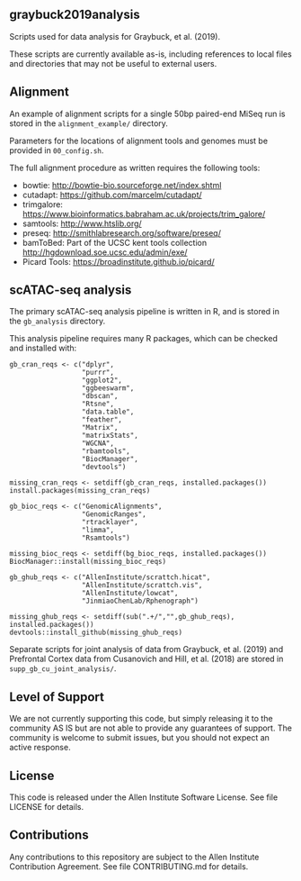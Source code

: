 ## graybuck2019analysis
Scripts used for data analysis for Graybuck, et al. (2019).

These scripts are currently available as-is, including references to local files and directories that may not be useful to external users.

## Alignment
An example of alignment scripts for a single 50bp paired-end MiSeq run is stored in the `alignment_example/` directory.  

Parameters for the locations of alignment tools and genomes must be provided in `00_config.sh`.

The full alignment procedure as written requires the following tools:  
* bowtie: http://bowtie-bio.sourceforge.net/index.shtml  
* cutadapt: https://github.com/marcelm/cutadapt/  
* trimgalore: https://www.bioinformatics.babraham.ac.uk/projects/trim_galore/  
* samtools: http://www.htslib.org/  
* preseq: http://smithlabresearch.org/software/preseq/  
* bamToBed: Part of the UCSC kent tools collection http://hgdownload.soe.ucsc.edu/admin/exe/  
* Picard Tools: https://broadinstitute.github.io/picard/  

## scATAC-seq analysis

The primary scATAC-seq analysis pipeline is written in R, and is stored in the `gb_analysis` directory.  

This analysis pipeline requires many R packages, which can be checked and installed with:
```
gb_cran_reqs <- c("dplyr",
                  "purrr",
                  "ggplot2",
                  "ggbeeswarm",
                  "dbscan",
                  "Rtsne",
                  "data.table",
                  "feather",
                  "Matrix",
                  "matrixStats",
                  "WGCNA",
                  "rbamtools",
                  "BiocManager",
                  "devtools")

missing_cran_reqs <- setdiff(gb_cran_reqs, installed.packages())
install.packages(missing_cran_reqs)

gb_bioc_reqs <- c("GenomicAlignments",
                  "GenomicRanges",
                  "rtracklayer",
                  "limma",
                  "Rsamtools")

missing_bioc_reqs <- setdiff(bg_bioc_reqs, installed.packages())
BiocManager::install(missing_bioc_reqs)

gb_ghub_reqs <- c("AllenInstitute/scrattch.hicat",
                  "AllenInstitute/scrattch.vis",
                  "AllenInstitute/lowcat",
                  "JinmiaoChenLab/Rphenograph")

missing_ghub_reqs <- setdiff(sub(".+/","",gb_ghub_reqs), installed.packages())
devtools::install_github(missing_ghub_reqs)
```
Separate scripts for joint analysis of data from Graybuck, et al. (2019) and Prefrontal Cortex data from Cusanovich and Hill, et al. (2018) are stored in `supp_gb_cu_joint_analysis/`.

## Level of Support

We are not currently supporting this code, but simply releasing it to the community AS IS but are not able to provide any guarantees of support. The community is welcome to submit issues, but you should not expect an active response.

## License

This code is released under the Allen Institute Software License. See file LICENSE for details.

## Contributions

Any contributions to this repository are subject to the Allen Institute Contribution Agreement. See file CONTRIBUTING.md for details.
